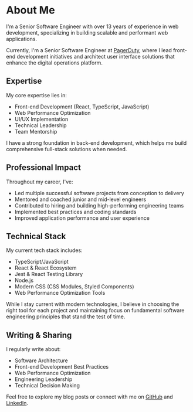 # About Me

I'm a Senior Software Engineer with over 13 years of experience in web development, specializing in building scalable and performant web applications.

Currently, I'm a Senior Software Engineer at [PagerDuty](https://www.pagerduty.com/), where I lead front-end development initiatives and architect user interface solutions that enhance the digital operations platform.

## Expertise

My core expertise lies in:

- Front-end Development (React, TypeScript, JavaScript)
- Web Performance Optimization
- UI/UX Implementation
- Technical Leadership
- Team Mentorship

I have a strong foundation in back-end development, which helps me build comprehensive full-stack solutions when needed.

## Professional Impact

Throughout my career, I've:

- Led multiple successful software projects from conception to delivery
- Mentored and coached junior and mid-level engineers
- Contributed to hiring and building high-performing engineering teams
- Implemented best practices and coding standards
- Improved application performance and user experience

## Technical Stack

My current tech stack includes:

- TypeScript/JavaScript
- React & React Ecosystem
- Jest & React Testing Library
- Node.js
- Modern CSS (CSS Modules, Styled Components)
- Web Performance Optimization Tools

While I stay current with modern technologies, I believe in choosing the right tool for each project and maintaining focus on fundamental software engineering principles that stand the test of time.

## Writing & Sharing

I regularly write about:

- Software Architecture
- Front-end Development Best Practices
- Web Performance Optimization
- Engineering Leadership
- Technical Decision Making

Feel free to explore my blog posts or connect with me on [GitHub](https://github.com/helderberto) and [LinkedIn](https://www.linkedin.com/in/helderberto/).
